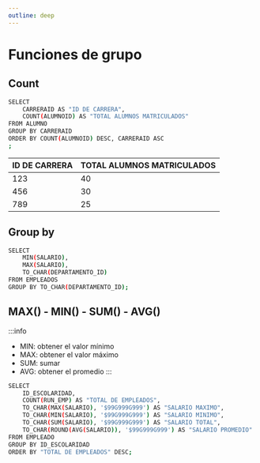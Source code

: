 ```yaml
---
outline: deep
---
```


# Funciones de grupo

## Count

```bash
SELECT
    CARRERAID AS "ID DE CARRERA",
    COUNT(ALUMNOID) AS "TOTAL ALUMNOS MATRICULADOS"
FROM ALUMNO
GROUP BY CARRERAID
ORDER BY COUNT(ALUMNOID) DESC, CARRERAID ASC
;
```

| ID DE CARRERA  | TOTAL ALUMNOS MATRICULADOS | 
| -------------- | -------------------------- |
| 123            | 40                         |
| 456            | 30                         |
| 789            | 25                         |


## Group by

```bash
SELECT
    MIN(SALARIO),
    MAX(SALARIO),
    TO_CHAR(DEPARTAMENTO_ID)
FROM EMPLEADOS
GROUP BY TO_CHAR(DEPARTAMENTO_ID);
```

## MAX() - MIN() - SUM() - AVG()

:::info
- MIN: obtener el valor mínimo
- MAX: obtener el valor máximo
- SUM: sumar
- AVG: obtener el promedio
:::

```bash
SELECT
    ID_ESCOLARIDAD,
    COUNT(RUN_EMP) AS "TOTAL DE EMPLEADOS",
    TO_CHAR(MAX(SALARIO), '$99G999G999') AS "SALARIO MAXIMO",
    TO_CHAR(MIN(SALARIO), '$99G999G999') AS "SALARIO MINIMO",
    TO_CHAR(SUM(SALARIO), '$99G999G999') AS "SALARIO TOTAL",
    TO_CHAR(ROUND(AVG(SALARIO)), '$99G999G999') AS "SALARIO PROMEDIO"
FROM EMPLEADO
GROUP BY ID_ESCOLARIDAD
ORDER BY "TOTAL DE EMPLEADOS" DESC;
```